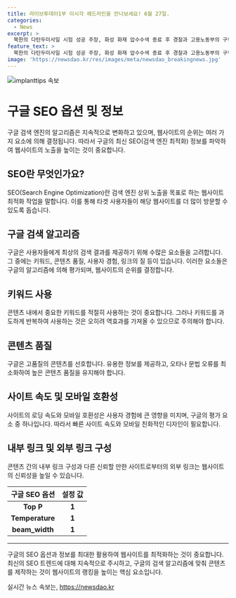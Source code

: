 ```yaml
---
title: 라이브투데이1부 이시각 헤드라인을 만나보세요! 6월 27일.
categories:
  - News
excerpt: >
  북한의 다탄두미사일 시험 성공 주장, 화성 화재 압수수색 종료 후 경찰과 고용노동부의 구두 소견, 연세대 의대 교수들의 무기한 휴진 선언, 뉴욕증시 상승과 아마존의 2조 달러 시가총액 돌파, 제주와 남부 강한 장맛비에 중부는 더위로 날카로운 기상변화가 예상됩니다.
feature_text: >
  북한의 다탄두미사일 시험 성공 주장, 화성 화재 압수수색 종료 후 경찰과 고용노동부의 구두 소견, 연세대 의대 교수들의 무기한 휴진 선언, 뉴욕증시 상승과 아마존의 2조 달러 시가총액 돌파, 제주와 남부 강한 장맛비에 중부는 더위로 날카로운 기상변화가 예상됩니다.
image: 'https://newsdao.kr/res/images/meta/newsdao_breakingnews.jpg'
---
```


<p><img src="https://newsdao.kr/res/images/meta/newsdao_breakingnews.jpg" alt="implanttips 속보" /></p>

<h1>구글 SEO 옵션 및 정보</h1>

<p data-ke-size="size16">구글 검색 엔진의 알고리즘은 지속적으로 변화하고 있으며, 웹사이트의 순위는 여러 가지 요소에 의해 결정됩니다. 따라서 구글의 최신 SEO(검색 엔진 최적화) 정보를 파악하여 웹사이트의 노출을 높이는 것이 중요합니다.</p>

<h2 data-ke-size="size26">SEO란 무엇인가요?</h2>

<p data-ke-size="size16">SEO(Search Engine Optimization)란 검색 엔진 상위 노출을 목표로 하는 웹사이트 최적화 작업을 말합니다. 이를 통해 타겟 사용자들이 해당 웹사이트를 더 많이 방문할 수 있도록 돕습니다.</p>

<h2 data-ke-size="size26">구글 검색 알고리즘</h2>

<p data-ke-size="size16">구글은 사용자들에게 최상의 검색 결과를 제공하기 위해 수많은 요소들을 고려합니다. 그 중에는 키워드, 콘텐츠 품질, 사용자 경험, 링크의 질 등이 있습니다. 이러한 요소들은 구글의 알고리즘에 의해 평가되며, 웹사이트의 순위를 결정합니다.</p>

<h2 data-ke-size="size26">키워드 사용</h2>

<p data-ke-size="size16">콘텐츠 내에서 중요한 키워드를 적절히 사용하는 것이 중요합니다. 그러나 키워드를 과도하게 반복하여 사용하는 것은 오히려 역효과를 가져올 수 있으므로 주의해야 합니다.</p>

<h2 data-ke-size="size26">콘텐츠 품질</h2>

<p data-ke-size="size16">구글은 고품질의 콘텐츠를 선호합니다. 유용한 정보를 제공하고, 오타나 문법 오류를 최소화하여 높은 콘텐츠 품질을 유지해야 합니다.</p>

<h2 data-ke-size="size26">사이트 속도 및 모바일 호환성</h2>

<p data-ke-size="size16">사이트의 로딩 속도와 모바일 호환성은 사용자 경험에 큰 영향을 미치며, 구글의 평가 요소 중 하나입니다. 따라서 빠른 사이트 속도와 모바일 친화적인 디자인이 필요합니다.</p>

<h2 data-ke-size="size26">내부 링크 및 외부 링크 구성</h2>

<p data-ke-size="size16">콘텐츠 간의 내부 링크 구성과 다른 신뢰할 만한 사이트로부터의 외부 링크는 웹사이트의 신뢰성을 높일 수 있습니다.</p>

<table>
<thead>
<tr>
<th style="text-align: center; height: 17px;"><b>구글 SEO 옵션</b></th>
<th style="text-align: center; height: 17px;"><b>설정 값</b></th>
</tr>
</thead>
<tbody>
<tr>
<td style="text-align: center; height: 17px;"><b>Top P</b></td>
<td style="text-align: center; height: 17px;"><b>1</b></td>
</tr>
<tr>
<td style="text-align: center; height: 17px;"><b>Temperature</b></td>
<td style="text-align: center; height: 17px;"><b>1</b></td>
</tr>
<tr>
<td style="text-align: center; height: 17px;"><b>beam_width</b></td>
<td style="text-align: center; height: 17px;"><b>1</b></td>
</tr>
</tbody>
</table>

<hr>

<p data-ke-size="size16">구글의 SEO 옵션과 정보를 최대한 활용하여 웹사이트를 최적화하는 것이 중요합니다. 최신의 SEO 트렌드에 대해 지속적으로 주시하고, 구글의 검색 알고리즘에 맞춰 콘텐츠를 제작하는 것이 웹사이트의 랭킹을 높이는 핵심 요소입니다.</p>
실시간 뉴스 속보는, <a href="https://newsdao.kr" rel="dofollow">https://newsdao.kr</a>


